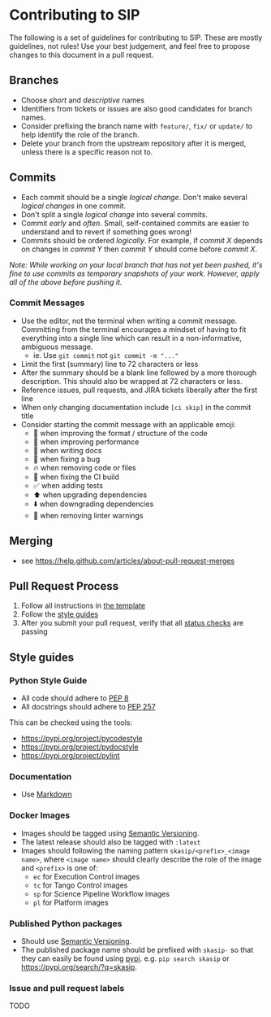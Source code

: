 # Contributing to SIP

The following is a set of guidelines for contributing to SIP. These are mostly guidelines, not rules! 
Use your best judgement, and feel free to propose changes to this document in a pull request.


## Branches

* Choose *short* and *descriptive* names
* Identifiers from tickets or issues are also good candidates for branch names.
* Consider prefixing the branch name with `feature/`, `fix/` or `update/` to 
  help identify the role of the branch.
* Delete your branch from the upstream repository after it is merged, unless
  there is a specific reason not to. 


## Commits

* Each commit should be a single *logical change*. Don't make several 
  *logical changes* in one commit.
* Don't split a single *logical change* into several commits.
* Commit *early* and *often*. Small, self-contained commits are easier
  to understand and to revert if something goes wrong!
* Commits should be ordered *logically*. For example, if *commit X* depends on 
  changes in *commit Y* then *commit Y* should come before *commit X*.
  
*Note: While working on your local branch that has not yet been pushed, it's
fine to use commits as temporary snapshots of your work. However, apply all of
the above before pushing it.*  

### Commit Messages

* Use the editor, not the terminal when writing a commit message.
  Committing from the terminal encourages a mindset of having to fit 
  everything into a single line which can result in a non-informative,
  ambiguous message. 
    * ie. Use `git commit` not `git commit -m "..."`   
* Limit the first (summary) line to 72 characters or less
* After the summary should be a blank line followed by a more thorough 
  description. This should also be wrapped at 72 characters or less.
* Reference issues, pull requests, and JIRA tickets liberally after the 
  first line
* When only changing documentation include `[ci skip]` in the commit title
* Consider starting the commit message with an applicable emoji:
    * :art: when improving the format / structure of the code
    * :racehorse: when improving performance
    * :memo: when writing docs
    * :bug: when fixing a bug
    * :fire: when removing code or files
    * :green_heart: when fixing the CI build
    * :white_check_mark: when adding tests
    * :arrow_up: when upgrading dependencies
    * :arrow_down: when downgrading dependencies
    * :shirt: when removing linter warnings


## Merging

* see <https://help.github.com/articles/about-pull-request-merges>

## Pull Request Process

1. Follow all instructions in [the template](PULL_REQUEST_TEMPLATE.md)
1. Follow the [style guides](#Style-guides)
1. After you submit your pull request, verify that all 
   [status checks](https://help.github.com/articles/about-status-checks/) are 
   passing 

 
## Style guides
 
### Python Style Guide

* All code should adhere to [PEP 8](https://www.python.org/dev/peps/pep-0008/) 
* All docstrings should adhere to [PEP 257](https://www.python.org/dev/peps/pep-0257/)

This can be checked using the tools:

* https://pypi.org/project/pycodestyle
* https://pypi.org/project/pydocstyle
* https://pypi.org/project/pylint

### Documentation

* Use [Markdown](https://guides.github.com/features/mastering-markdown/) 

### Docker Images

* Images should be tagged using [Semantic Versioning](https://semver.org/).
* The latest release should also be tagged with `:latest`
* Images should following the naming pattern `skasip/<prefix>_<image name>`, 
  where `<image name>` should clearly describe the role of the image and 
  `<prefix>` is one of:
    * `ec` for Execution Control images
    * `tc` for Tango Control images
    * `sp` for Science Pipeline Workflow images
    * `pl` for Platform images     

### Published Python packages

* Should use [Semantic Versioning](https://semver.org/).
* The published package name should be prefixed with `skasip-` so that they 
  can easily be found using [pypi](https://pypi.org). e.g. `pip search skasip`
  or <https://pypi.org/search/?q=skasip>.
      
### Issue and pull request labels

TODO

